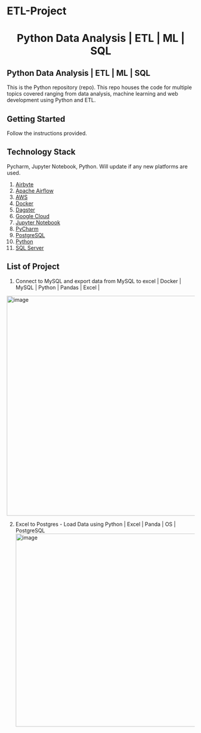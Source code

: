# ETL-Project


<h1 align="center"> Python Data Analysis | ETL | ML | SQL </h1>

## Python Data Analysis | ETL | ML | SQL
This is the Python repository (repo). This repo houses the code for multiple topics covered ranging from data analysis, machine learning and web development using Python and ETL.

## Getting Started

Follow the instructions provided.

## Technology Stack

Pycharm, Jupyter Notebook, Python.
Will update if any new platforms are used.

1. [Airbyte](https://airbyte.com/)
2. [Apache Airflow](https://airflow.apache.org/)
3. [AWS](https://aws.amazon.com/)
4. [Docker](https://www.docker.com/)
5. [Dagster](https://dagster.io/)
6. [Google Cloud](https://cloud.google.com/)
7. [Jupyter Notebook](https://jupyter.org/)
8. [PyCharm](https://www.jetbrains.com/pycharm/)
9. [PostgreSQL](https://www.postgresql.org/)
10. [Python](https://www.python.org/)
11. [SQL Server](https://www.microsoft.com/en-us/sql-server/sql-server-downloads)

## List of Project

1. Connect to MySQL and export data from MySQL to excel | Docker | MySQL | Python | Pandas | Excel |
<img width="589" alt="image" src="https://github.com/SyakeerRahman/ETL-Project/assets/105381652/f92c6358-af38-4fc0-90ed-52cae1c7a2ad">

2. Excel to Postgres - Load Data using Python | Excel | Panda | OS | PostgreSQL
   <img width="517" alt="image" src="https://github.com/SyakeerRahman/ETL-Project/assets/105381652/3e9695c5-3dc8-473e-9154-9dcbed05144c">



